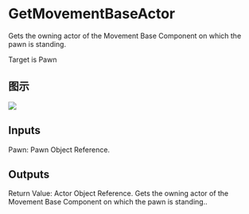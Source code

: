 # GetMovementBaseActor

Gets the owning actor of the Movement Base Component on which the pawn is standing.

Target is Pawn

## 图示

![]($-20221218-20190398.png)

## Inputs

Pawn: Pawn Object Reference.  

## Outputs

Return Value: Actor Object Reference. Gets the owning actor of the Movement Base Component on which the pawn is standing..

